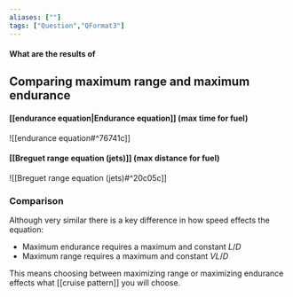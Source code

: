```yaml
---
aliases: [""]
tags: ["Question","QFormat3"]
---
```


#### What are the results of
## Comparing maximum range and maximum endurance
#### [[endurance equation|Endurance equation]] (max time for fuel)
![[endurance equation#^76741c]]

#### [[Breguet range equation (jets)]] (max distance for fuel)
![[Breguet range equation (jets)#^20c05c]]

### Comparison

Although very similar there is a key difference in how speed effects the equation:
- Maximum endurance requires a maximum and constant $L/D$
- Maximum range requires a maximum and constant $VL/D$

This means choosing between maximizing range or maximizing endurance effects what [[cruise pattern]] you will choose.